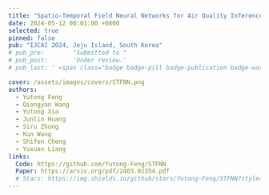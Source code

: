 ```yaml
---
title: "Spatio-Temporal Field Neural Networks for Air Quality Inference"
date: 2024-05-12 00:01:00 +0800
selected: true
pinned: false
pub: "IJCAI 2024, Jeju Island, South Korea"
# pub_pre:        "Submitted to "
# pub_post:       'Under review.'
# pub_last: ' <span class="badge badge-pill badge-publication badge-warning">Poster</span>'

cover: /assets/images/covers/STFNN.png
authors:
  - Yutong Feng
  - Qiongyan Wang
  - Yutong Xia
  - Junlin Huang
  - Siru Zhong
  - Kun Wang
  - Shifen Cheng
  - Yuxuan Liang
links:
  Code: https://github.com/Yutong-Feng/STFNN
  Paper: https://arxiv.org/pdf/2403.02354.pdf
  # Stars: https://img.shields.io/github/stars/Yutong-Feng/STFNN?style=social
---
```

